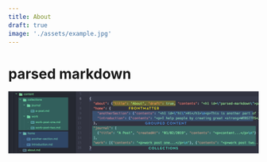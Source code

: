 ```yaml
---
title: About
draft: true
image: './assets/example.jpg'
---
```


# parsed markdown

![](./assets/example.jpg)
